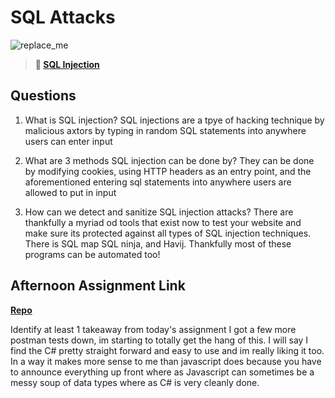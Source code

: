 # SQL Attacks

![replace_me](https://codeworks.blob.core.windows.net/public/assets/img/illustrations/placeholder.svg)

> **📖 [SQL Injection](https://codeworksacademy.com/fs-student-guide/resources/wk11/03-SQL-Injection)**

## Questions

1. What is SQL injection?
SQL injections are a tpye of hacking technique by malicious axtors by typing in random SQL statements into anywhere users can enter input
2. What are 3 methods SQL injection can be done by?
They can be done by modifying cookies, using HTTP headers as an entry point, and the aforementioned entering sql statements into anywhere users are allowed to put in input

3. How can we detect and sanitize SQL injection attacks?
There are thankfully a myriad od tools that exist now to test your website and make sure its protected against all types of SQL injection techniques. There is SQL map SQL ninja,  and Havij. Thankfully most of these programs can be automated too!
## Afternoon Assignment Link

**[Repo](https://github.com/devinwithoft/allSpice)**

Identify at least 1 takeaway from today's assignment
I got a few more postman tests down, im starting to totally get the hang of this. I will say I find the C# pretty straight forward and easy to use and im really liking it too. In a way it makes more sense to me than javascript does because you have to announce everything up front where as Javascript can sometimes be a messy soup of data types where as C# is very cleanly done.